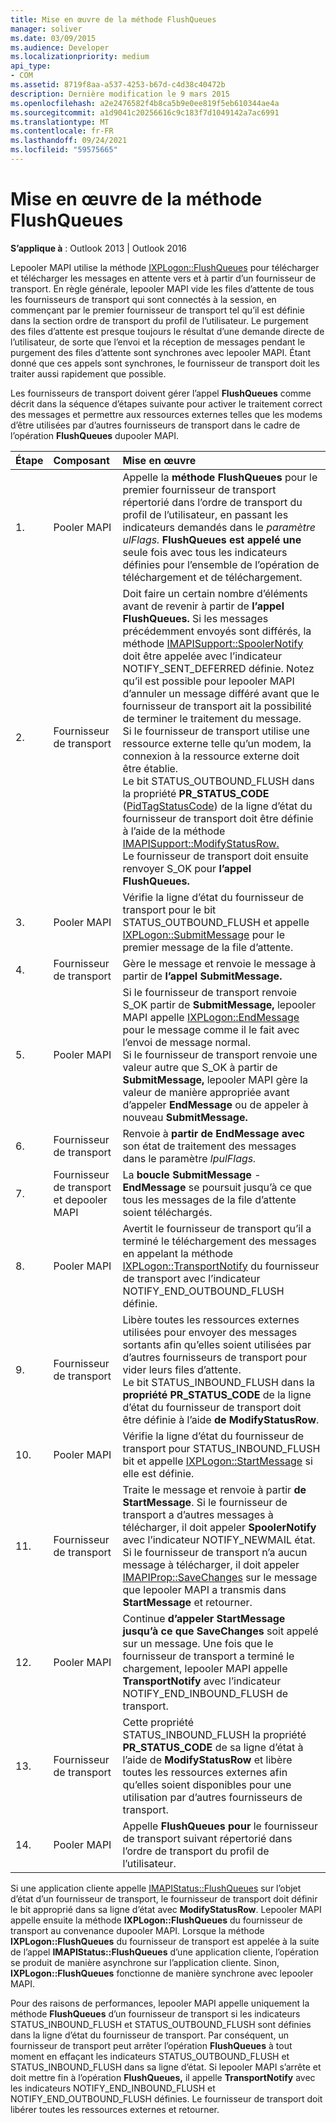 ```yaml
---
title: Mise en œuvre de la méthode FlushQueues
manager: soliver
ms.date: 03/09/2015
ms.audience: Developer
ms.localizationpriority: medium
api_type:
- COM
ms.assetid: 8719f8aa-a537-4253-b67d-c4d38c40472b
description: Dernière modification le 9 mars 2015
ms.openlocfilehash: a2e2476582f4b8ca5b9e0ee819f5eb610344ae4a
ms.sourcegitcommit: a1d9041c20256616c9c183f7d1049142a7ac6991
ms.translationtype: MT
ms.contentlocale: fr-FR
ms.lasthandoff: 09/24/2021
ms.locfileid: "59575665"
---
```

# <a name="implementing-the-flushqueues-method"></a>Mise en œuvre de la méthode FlushQueues

  
  
**S’applique à** : Outlook 2013 | Outlook 2016 
  
Lepooler MAPI utilise la méthode [IXPLogon::FlushQueues](ixplogon-flushqueues.md) pour télécharger et télécharger les messages en attente vers et à partir d’un fournisseur de transport. En règle générale, lepooler MAPI vide les files d’attente de tous les fournisseurs de transport qui sont connectés à la session, en commençant par le premier fournisseur de transport tel qu’il est définie dans la section ordre de transport du profil de l’utilisateur. Le purgement des files d’attente est presque toujours le résultat d’une demande directe de l’utilisateur, de sorte que l’envoi et la réception de messages pendant le purgement des files d’attente sont synchrones avec lepooler MAPI. Étant donné que ces appels sont synchrones, le fournisseur de transport doit les traiter aussi rapidement que possible. 
  
Les fournisseurs de transport doivent gérer l’appel **FlushQueues** comme décrit dans la séquence d’étapes suivante pour activer le traitement correct des messages et permettre aux ressources externes telles que les modems d’être utilisées par d’autres fournisseurs de transport dans le cadre de l’opération **FlushQueues** dupooler MAPI. 
  
|**Étape**|**Composant**|**Mise en œuvre**|
|:-----|:-----|:-----|
|1.  <br/> |Pooler MAPI  <br/> |Appelle la **méthode FlushQueues** pour le premier fournisseur de transport répertorié dans l’ordre de transport du profil de l’utilisateur, en passant les indicateurs demandés dans le _paramètre ulFlags._ **FlushQueues est appelé une** seule fois avec tous les indicateurs définies pour l’ensemble de l’opération de téléchargement et de téléchargement.  <br/> |
|2.  <br/> |Fournisseur de transport  <br/> |Doit faire un certain nombre d’éléments avant de revenir à partir de **l’appel FlushQueues.** Si les messages précédemment envoyés sont différés, la méthode [IMAPISupport::SpoolerNotify](imapisupport-spoolernotify.md) doit être appelée avec l’indicateur NOTIFY_SENT_DEFERRED définie. Notez qu’il est possible pour lepooler MAPI d’annuler un message différé avant que le fournisseur de transport ait la possibilité de terminer le traitement du message.  <br/> Si le fournisseur de transport utilise une ressource externe telle qu’un modem, la connexion à la ressource externe doit être établie.  <br/> Le bit STATUS_OUTBOUND_FLUSH dans la propriété **PR_STATUS_CODE** ([PidTagStatusCode](pidtagstatuscode-canonical-property.md)) de la ligne d’état du fournisseur de transport doit être définie à l’aide de la méthode [IMAPISupport::ModifyStatusRow.](imapisupport-modifystatusrow.md)  <br/> Le fournisseur de transport doit ensuite renvoyer S_OK pour **l’appel FlushQueues.**  <br/> |
|3.  <br/> |Pooler MAPI  <br/> |Vérifie la ligne d’état du fournisseur de transport pour le bit STATUS_OUTBOUND_FLUSH et appelle [IXPLogon::SubmitMessage](ixplogon-submitmessage.md) pour le premier message de la file d’attente.  <br/> |
|4.  <br/> |Fournisseur de transport  <br/> |Gère le message et renvoie le message à partir de **l’appel SubmitMessage.**  <br/> |
|5.  <br/> |Pooler MAPI  <br/> |Si le fournisseur de transport renvoie S_OK partir de **SubmitMessage,** lepooler MAPI appelle [IXPLogon::EndMessage](ixplogon-endmessage.md) pour le message comme il le fait avec l’envoi de message normal.  <br/> Si le fournisseur de transport renvoie une valeur autre que S_OK à partir de **SubmitMessage,** lepooler MAPI gère la valeur de manière appropriée avant d’appeler **EndMessage** ou de appeler à nouveau **SubmitMessage.**  <br/> |
|6.  <br/> |Fournisseur de transport  <br/> |Renvoie à **partir de EndMessage avec** son état de traitement des messages dans le paramètre _lpulFlags._  <br/> |
|7.  <br/> |Fournisseur de transport et depooler MAPI  <br/> |La **boucle SubmitMessage** -  **EndMessage** se poursuit jusqu’à ce que tous les messages de la file d’attente soient téléchargés.  <br/> |
|8.  <br/> |Pooler MAPI  <br/> |Avertit le fournisseur de transport qu’il a terminé le téléchargement des messages en appelant la méthode [IXPLogon::TransportNotify](ixplogon-transportnotify.md) du fournisseur de transport avec l’indicateur NOTIFY_END_OUTBOUND_FLUSH définie.  <br/> |
|9.  <br/> |Fournisseur de transport  <br/> |Libère toutes les ressources externes utilisées pour envoyer des messages sortants afin qu’elles soient utilisées par d’autres fournisseurs de transport pour vider leurs files d’attente.  <br/> Le bit STATUS_INBOUND_FLUSH dans la **propriété PR_STATUS_CODE** de la ligne d’état du fournisseur de transport doit être définie à l’aide **de ModifyStatusRow**.  <br/> |
|10.  <br/> |Pooler MAPI  <br/> |Vérifie la ligne d’état du fournisseur de transport pour STATUS_INBOUND_FLUSH bit et appelle [IXPLogon::StartMessage](ixplogon-startmessage.md) si elle est définie.  <br/> |
|11.  <br/> |Fournisseur de transport  <br/> |Traite le message et renvoie à partir **de StartMessage**. Si le fournisseur de transport a d’autres messages à télécharger, il doit appeler **SpoolerNotify** avec l’indicateur NOTIFY_NEWMAIL état.  <br/> Si le fournisseur de transport n’a aucun message à télécharger, il doit appeler [IMAPIProp::SaveChanges](imapiprop-savechanges.md) sur le message que lepooler MAPI a transmis dans **StartMessage** et retourner.  <br/> |
|12.  <br/> |Pooler MAPI  <br/> |Continue **d’appeler StartMessage** **jusqu’à ce que SaveChanges** soit appelé sur un message. Une fois que le fournisseur de transport a terminé le chargement, lepooler MAPI appelle **TransportNotify** avec l’indicateur NOTIFY_END_INBOUND_FLUSH de transport.  <br/> |
|13.  <br/> |Fournisseur de transport  <br/> |Cette propriété STATUS_INBOUND_FLUSH la propriété **PR_STATUS_CODE** de sa ligne d’état à l’aide de **ModifyStatusRow** et libère toutes les ressources externes afin qu’elles soient disponibles pour une utilisation par d’autres fournisseurs de transport.  <br/> |
|14.  <br/> |Pooler MAPI  <br/> |Appelle **FlushQueues pour** le fournisseur de transport suivant répertorié dans l’ordre de transport du profil de l’utilisateur.  <br/> |
   
Si une application cliente appelle [IMAPIStatus::FlushQueues](imapistatus-flushqueues.md) sur l’objet d’état d’un fournisseur de transport, le fournisseur de transport doit définir le bit approprié dans sa ligne d’état avec **ModifyStatusRow**. Lepooler MAPI appelle ensuite la méthode **IXPLogon::FlushQueues** du fournisseur de transport au convenance dupooler MAPI. Lorsque la méthode **IXPLogon::FlushQueues** du fournisseur de transport est appelée à la suite de l’appel **IMAPIStatus::FlushQueues** d’une application cliente, l’opération se produit de manière asynchrone sur l’application cliente. Sinon, **IXPLogon::FlushQueues** fonctionne de manière synchrone avec lepooler MAPI. 
  
Pour des raisons de performances, lepooler MAPI appelle uniquement la méthode **FlushQueues** d’un fournisseur de transport si les indicateurs STATUS_INBOUND_FLUSH et STATUS_OUTBOUND_FLUSH sont définies dans la ligne d’état du fournisseur de transport. Par conséquent, un fournisseur de transport peut arrêter l’opération **FlushQueues** à tout moment en effaçant les indicateurs STATUS_OUTBOUND_FLUSH et STATUS_INBOUND_FLUSH dans sa ligne d’état. Si lepooler MAPI s’arrête et doit mettre fin à l’opération **FlushQueues,** il appelle **TransportNotify** avec les indicateurs NOTIFY_END_INBOUND_FLUSH et NOTIFY_END_OUTBOUND_FLUSH définies. Le fournisseur de transport doit libérer toutes les ressources externes et retourner. 
  


